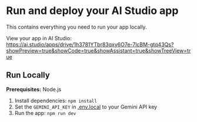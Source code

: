 # Run and deploy your AI Studio app

This contains everything you need to run your app locally.

View your app in AI Studio: https://ai.studio/apps/drive/1h3781YTbr83qxy6O7e-7lcBM-gtq43Qs?showPreview=true&showCode=true&showAssistant=true&showTreeView=true

## Run Locally

**Prerequisites:**  Node.js


1. Install dependencies:
   `npm install`
2. Set the `GEMINI_API_KEY` in [.env.local](.env.local) to your Gemini API key
3. Run the app:
   `npm run dev`
